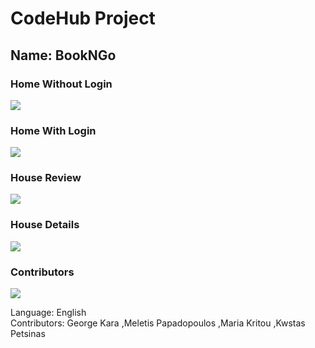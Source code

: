 # CodeHub Project
## Name: BookNGo

### Home Without Login
![](https://github.com/SeijinD/BookNGo/blob/master/Images/Home%20Without%20Login.png)
### Home With Login
![](https://github.com/SeijinD/BookNGo/blob/master/Images/Home%20With%20Login.png)
### House Review
![](https://github.com/SeijinD/BookNGo/blob/master/Images/House%20Review.png)
### House Details
![](https://github.com/SeijinD/BookNGo/blob/master/Images/House%20Details.png)
### Contributors
![](https://github.com/SeijinD/BookNGo/blob/master/Images/Contributors.png)

Language: English <br>
Contributors: George Kara ,Meletis Papadopoulos ,Maria Kritou ,Kwstas Petsinas
